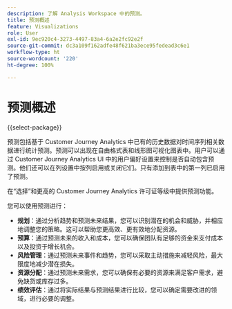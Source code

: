 ```yaml
---
description: 了解 Analysis Workspace 中的预测。
title: 预测概述
feature: Visualizations
role: User
exl-id: 9ec920c4-3273-4497-83a4-6a2e2fc92e2f
source-git-commit: dc3a109f162adfe48f621ba3ece95fedead3c6e1
workflow-type: ht
source-wordcount: '220'
ht-degree: 100%

---
```


# 预测概述

{{select-package}}

预测包括基于 Customer Journey Analytics 中已有的历史数据对时间序列相关数据进行统计预测。预测可以出现在自由格式表和线形图可视化图表中。用户可以通过 Customer Journey Analytics UI 中的用户偏好设置来控制是否自动包含预测。他们还可以在列设置中按列启用或关闭它们。只有添加到表中的第一列已启用了预测。

在“选择”和更高的 Customer Journey Analytics 许可证等级中提供预测功能。

您可以使用预测进行：

* **规划**：通过分析趋势和预测未来结果，您可以识别潜在的机会和威胁，并相应地调整您的策略。这可以帮助您更高效、更有效地分配资源。
* **预算**：通过预测未来的收入和成本，您可以确保团队有足够的资金来支付成本以及投资于增长机会。
* **风险管理**：通过预测未来事件和趋势，您可以采取主动措施来减轻风险，最大限度地减少潜在损失。
* **资源分配**：通过预测未来需求，您可以确保有必要的资源来满足客户需求，避免缺货或库存过多。
* **绩效评估**：通过将实际结果与预测结果进行比较，您可以确定需要改进的领域，进行必要的调整。
